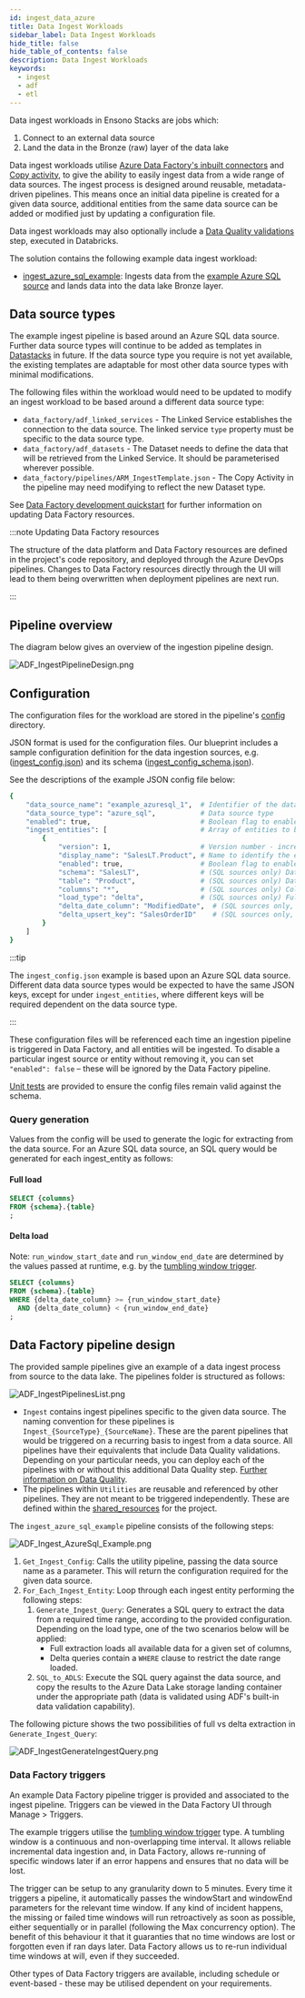 ```yaml
---
id: ingest_data_azure
title: Data Ingest Workloads
sidebar_label: Data Ingest Workloads
hide_title: false
hide_table_of_contents: false
description: Data Ingest Workloads
keywords:
  - ingest
  - adf
  - etl
---
```


Data ingest workloads in Ensono Stacks are jobs which:

1. Connect to an external data source
2. Land the data in the Bronze (raw) layer of the data lake

Data ingest workloads utilise [Azure Data Factory's inbuilt connectors](https://learn.microsoft.com/en-us/azure/data-factory/connector-overview) and [Copy activity](https://learn.microsoft.com/en-us/azure/data-factory/copy-activity-overview), to give the ability to easily ingest data from a wide range of data sources. The ingest process is designed around reusable, metadata-driven pipelines. This means once
an initial data pipeline is created for a given data source, additional entities from the same data source can be added or modified just by updating a configuration file.

Data ingest workloads may also optionally include a [Data Quality validations](./data_quality_azure.md) step, executed in Databricks.

The solution contains the following example data ingest workload:

- [ingest_azure_sql_example](https://github.com/ensono/stacks-azure-data/tree/main/de_workloads/ingest/ingest_azure_sql_example): Ingests data from the [example Azure SQL source](../getting_started/example_data_source.md) and lands data into the data lake Bronze layer.

## Data source types

The example ingest pipeline is based around an Azure SQL data source. Further data source types will continue to be added as templates in [Datastacks](./datastacks.md) in future. If the data source type you require is not yet available, the existing templates are adaptable for most other data source types with minimal modifications.

The following files within the workload would need to be updated to modify an ingest workload to be based around a different data source type:

- `data_factory/adf_linked_services` - The Linked Service establishes the connection to the data source. The linked service `type` property must be specific to the data source type.
- `data_factory/adf_datasets` - The Dataset needs to define the data that will be retrieved from the Linked Service. It should be parameterised wherever possible.
- `data_factory/pipelines/ARM_IngestTemplate.json` - The Copy Activity in the pipeline may need modifying to reflect the new Dataset type.

See [Data Factory development quickstart](../getting_started/dev_quickstart_data_azure.md#azure-data-factory-development) for further information on updating Data Factory resources.

:::note Updating Data Factory resources

The structure of the data platform and Data Factory resources are defined in the project's code repository, and deployed through the Azure DevOps pipelines. Changes to Data Factory resources directly through the UI will lead to them being overwritten when deployment pipelines are next run.

:::

## Pipeline overview

The diagram below gives an overview of the ingestion pipeline design.

![ADF_IngestPipelineDesign.png](../images/ADF_IngestPipelineDesign.png)

## Configuration

The configuration files for the workload are
stored in the pipeline's [config](https://github.com/ensono/stacks-azure-data/tree/main/de_workloads/ingest/Ingest_AzureSql_Example/config) directory.

JSON format is used for the configuration files. Our blueprint includes a sample configuration definition for the data ingestion sources, e.g.
([ingest_config.json](https://github.com/ensono/stacks-azure-data/blob/main/de_workloads/ingest/ingest_azure_sql_example/config/ingest_sources/ingest_config.json))
and its schema ([ingest_config_schema.json](https://github.com/ensono/stacks-azure-data/blob/main/de_workloads/ingest/ingest_azure_sql_example/config/schema/ingest_config_schema.json)).


See the descriptions of the example JSON config file below:

```bash
{
    "data_source_name": "example_azuresql_1",  # Identifier of the data source - must be unique
    "data_source_type": "azure_sql",           # Data source type
    "enabled": true,                           # Boolean flag to enable / disable the data source from being ingested
    "ingest_entities": [                       # Array of entities to be ingested from the source
        {
            "version": 1,                      # Version number - increment this if the entity's schema changes
            "display_name": "SalesLT.Product", # Name to identify the entity - must be unique per data source
            "enabled": true,                   # Boolean flag to enable / disable the entity from being ingested
            "schema": "SalesLT",               # (SQL sources only) Database schema
            "table": "Product",                # (SQL sources only) Database table
            "columns": "*",                    # (SQL sources only) Columns to select. May also contain SQL-expressions for columns.
            "load_type": "delta",              # (SQL sources only) Full or delta load. If delta load selected, then also include the following keys
            "delta_date_column": "ModifiedDate",  # (SQL sources only, delta load) Date column to use for filtering the date range. May also contain SQL-expressions for columns.
            "delta_upsert_key": "SalesOrderID"    # (SQL sources only, delta load) Primary key for determining updated columns in a delta load. May also contain SQL-expressions for columns.
        }
    ]
}
```

:::tip

The `ingest_config.json` example is based upon an Azure SQL data source. Different data data source types would be expected to have the same JSON keys, except for under `ingest_entities`, where different keys will be required dependent on the data source type.

:::

These configuration files will be referenced each time an ingestion pipeline
is triggered in Data Factory, and all entities will be ingested. To disable a particular ingest
source or entity without removing it, you can set `"enabled": false` – these will be ignored by
the Data Factory pipeline.

[Unit tests](https://github.com/ensono/stacks-azure-data/tree/main/de_workloads/ingest/ingest_azure_sql_example/tests/unit)
are provided to ensure the config files remain valid against the schema.

### Query generation

Values from the config will be used to generate the logic for extracting from the data source. For an Azure SQL data source, an SQL query would be generated for each ingest_entity as follows:

#### Full load

```sql
SELECT {columns}
FROM {schema}.{table}
;
```

#### Delta load

Note: `run_window_start_date` and `run_window_end_date` are determined by the values passed at runtime, e.g. by the [tumbling window trigger](#data-factory-triggers).

```sql
SELECT {columns}
FROM {schema}.{table}
WHERE {delta_date_column} >= {run_window_start_date}
  AND {delta_date_column} < {run_window_end_date}
;
```

## Data Factory pipeline design

The provided sample pipelines give an example of a data ingest process from source to the data lake.
The pipelines folder is structured as follows:

![ADF_IngestPipelinesList.png](../images/ADF_IngestPipelinesList.png)

- `Ingest` contains ingest pipelines specific to the given data source. The naming convention for
these pipelines is `Ingest_{SourceType}_{SourceName}`. These are the parent pipelines that would be
triggered on a recurring basis to ingest from a data source. All pipelines have their equivalents
that include Data Quality validations. Depending on your particular needs, you can deploy each of
the pipelines with or without this additional Data Quality step. [Further information on Data Quality](data_quality_azure.md).
- The pipelines within `Utilities` are reusable and referenced by other pipelines. They are not
meant to be triggered independently. These are defined within the [shared_resources](https://github.com/ensono/stacks-azure-data/tree/main/de_workloads/shared_resources) for the project.

The `ingest_azure_sql_example` pipeline consists of the following steps:

![ADF_Ingest_AzureSql_Example.png](../images/ADF_Ingest_AzureSql_Example.png)

1. `Get_Ingest_Config`: Calls the utility pipeline, passing the data source name as a parameter.
This will return the configuration required for the given data source.
2. `For_Each_Ingest_Entity`: Loop through each ingest entity performing the following steps:
    1. `Generate_Ingest_Query`: Generates a SQL query to extract the data from a required time range,
    according to the provided configuration. Depending on the load type, one of the two scenarios
    below will be applied:
       - Full extraction loads all available data for a given set of columns,
       - Delta queries contain a `WHERE` clause to restrict the date range loaded.
    2. `SQL_to_ADLS`: Execute the SQL query against the data source, and copy the results to the
    Azure Data Lake storage landing container under the appropriate path (data is validated using
    ADF's built-in data validation capability).

The following picture shows the two possibilities of full vs delta extraction in `Generate_Ingest_Query`:

![ADF_IngestGenerateIngestQuery.png](../images/ADF_IngestGenerateIngestQuery.png)

### Data Factory triggers

An example Data Factory pipeline trigger is provided and associated to the ingest pipeline. Triggers can be viewed in the Data Factory UI through Manage > Triggers.

The example triggers utilise the [tumbling window trigger](https://learn.microsoft.com/en-us/azure/data-factory/how-to-create-tumbling-window-trigger?tabs=data-factory) type. A tumbling window is a continuous and non-overlapping time interval. It allows reliable incremental data ingestion and, in Data Factory, allows re-running of specific windows later if an error happens and ensures that no data will be lost.

The trigger can be setup to any granularity down to 5 minutes. Every time it triggers a pipeline, it automatically passes the windowStart and windowEnd parameters for the relevant time window.
If any kind of incident happens, the missing or failed time windows will run retroactively as soon as possible, either sequentially or in parallel (following the Max concurrency option). The benefit of this behaviour it that it guaranties that no time windows are lost or forgotten even if ran days later. Data Factory allows us to re-run individual time windows at will, even if they succeeded.

Other types of Data Factory triggers are available, including schedule or event-based - these may be utilised dependent on your requirements.
